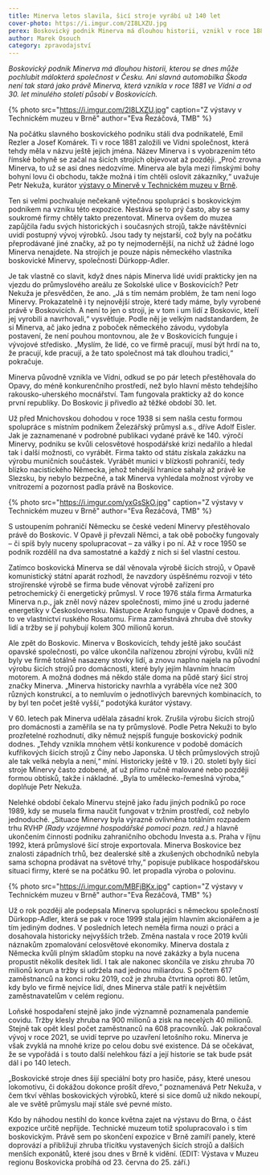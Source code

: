 ```yaml
---
title: Minerva letos slavila, šicí stroje vyrábí už 140 let
cover-photo: https://i.imgur.com/2I8LXZU.jpg
perex: Boskovický podnik Minerva má dlouhou historii, vznikl v roce 1881 ve Vídni a od 30. let minulého století působí v Boskovicích. K výročí vznikla speciální výstava.
author: Marek Osouch
category: zpravodajství
---
```


*Boskovický podnik Minerva má dlouhou historii, kterou se dnes může pochlubit málokterá společnost v Česku. Ani slavná automobilka Škoda není tak stará jako právě Minerva, která vznikla v roce 1881 ve Vídni a od 30. let minulého století působí v Boskovicích.*

{% photo src="https://i.imgur.com/2I8LXZU.jpg" caption="Z výstavy v Technickém muzeu v Brně" author="Eva Řezáčová, TMB" %}

Na počátku slavného boskovického podniku stáli dva podnikatelé, Emil Rezler a Josef Komárek. Ti v roce 1881 založili ve Vídni společnost, která tehdy měla v názvu ještě jejich jména. Název Minerva i s vyobrazením této římské bohyně se začal na šicích strojích objevovat až později. „Proč zrovna Minerva, to už se asi dnes nedozvíme. Minerva ale byla mezi římskými bohy bohyní lovu či obchodu, takže možná i tím chtěli oslovit zákazníky,“ uvažuje Petr Nekuža, kurátor [výstavy o Minervě v Technickém muzeu v Brně](https://www.tmbrno.cz/akce/minerva-1881-2021/).

Ten si velmi pochvaluje nečekaně výtečnou spolupráci s boskovickým podnikem na vzniku této expozice. Nestává se to prý často, aby se samy soukromé firmy chtěly takto prezentovat. Minerva ovšem do muzea zapůjčila řadu svých historických i současných strojů, takže návštěvníci uvidí postupný vývoj výrobků. Jsou tady ty nejstarší, což byly na počátku přeprodávané jiné značky, až po ty nejmodernější, na nichž už žádné logo Minerva nenajdete. Na strojích je pouze nápis německého vlastníka boskovické Minervy, společnosti Dürkopp-Adler.

Je tak vlastně co slavit, když dnes nápis Minerva lidé uvidí prakticky jen na vjezdu do průmyslového areálu ze Sokolské ulice v Boskovicích? Petr Nekuža je přesvědčen, že ano. „Já s tím nemám problém, že tam není logo Minervy. Prokazatelně i ty nejnovější stroje, které tady máme, byly vyrobené právě v Boskovicích. A není to jen o stroji, je v tom i um lidí z Boskovic, kteří jej vyrobili a navrhovali,“ vysvětluje. Podle něj je velkým nadstandardem, že si Minerva, ač jako jedna z poboček německého závodu, vydobyla postavení, že není pouhou montovnou, ale že v Boskovicích funguje i vývojové středisko. „Myslím, že lidé, co ve firmě pracují, musí být hrdí na to, že pracují, kde pracují, a že tato společnost má tak dlouhou tradici,“ pokračuje.

Minerva původně vznikla ve Vídni, odkud se po pár letech přestěhovala do Opavy, do méně konkurenčního prostředí, než bylo hlavní město tehdejšího rakousko-uherského mocnářství. Tam fungovala prakticky až do konce první republiky. Do Boskovic ji přivedlo až těžké období 30. let.

Už před Mnichovskou dohodou v roce 1938 si sem našla cestu formou spolupráce s místním podnikem Železářský průmysl a.s., dříve Adolf Eisler. Jak je zaznamenané v podrobné publikaci vydané právě ke 140. výročí Minervy, podniku se kvůli celosvětové hospodářské krizi nedařilo a hledal tak i další možnosti, co vyrábět. Firma takto od státu získala zakázku na výrobu muničních součástek. Vyrábět munici v blízkosti pohraničí, tedy blízko nacistického Německa, jehož tehdejší hranice sahaly až právě ke Slezsku, by nebylo bezpečné, a tak Minerva vyhledala možnost výroby ve vnitrozemí a pozornost padla právě na Boskovice.

{% photo src="https://i.imgur.com/yxGsSkO.jpg" caption="Z výstavy v Technickém muzeu v Brně" author="Eva Řezáčová, TMB" %}

S ustoupením pohraničí Německu se české vedení Minervy přestěhovalo právě do Boskovic. V Opavě ji převzali Němci, a tak obě pobočky fungovaly – či spíš byly nuceny spolupracovat – za války i po ní. Až v roce 1950 se podnik rozdělil na dva samostatné a každý z nich si šel vlastní cestou.

Zatímco boskovická Minerva se dál věnovala výrobě šicích strojů, v Opavě komunistický státní aparát rozhodl, že navzdory úspěšnému rozvoji v této strojírenské výrobě se firma bude věnovat výrobě zařízení pro petrochemický či energetický průmysl. V roce 1976 stála firma Armaturka Minerva n.p., jak zněl nový název společnosti, mimo jiné u zrodu jaderné energetiky v Československu. Nástupce Arako funguje v Opavě dodnes, a to ve vlastnictví ruského Rosatomu. Firma zaměstnává zhruba dvě stovky lidí a tržby se jí pohybují kolem 300 milionů korun.

Ale zpět do Boskovic. Minerva v Boskovicích, tehdy ještě jako součást opavské společnosti, po válce ukončila nařízenou zbrojní výrobu, kvůli níž byly ve firmě totálně nasazeny stovky lidí, a znovu naplno najela na původní výrobu šicích strojů pro domácnosti, které byly jejím hlavním hnacím motorem. A možná dodnes má někdo stále doma na půdě starý šicí stroj značky Minerva. „Minerva historicky navrhla a vyráběla více než 300 různých konstrukcí, a to nemluvím o jednotlivých barevných kombinacích, to by byl ten počet ještě vyšší,“ podotýká kurátor výstavy.

V 60. letech pak Minerva udělala zásadní krok. Zrušila výrobu šicích strojů pro domácnosti a zaměřila se na ty průmyslové. Podle Petra Nekuži to bylo prozřetelné rozhodnutí, díky němuž nejspíš funguje boskovický podnik dodnes. „Tehdy vznikla mnohem větší konkurence v podobě domácích kufříkových šicích strojů z Číny nebo Japonska. U těch průmyslových strojů ale tak velká nebyla a není,“ míní. Historicky ještě v 19. i 20. století byly šicí stroje Minervy často zdobené, ať už přímo ručně malované nebo později formou obtisků, takže i nákladné. „Byla to umělecko-řemeslná výroba,“ doplňuje Petr Nekuža.

Nelehké období čekalo Minervu stejně jako řadu jiných podniků po roce 1989, kdy se musela firma naučit fungovat v tržním prostředí, což nebylo jednoduché. „Situace Minervy byla výrazně ovlivněna totálním rozpadem trhu RVHP *(Rady vzájemné hospodářské pomoci pozn. red.)* a hlavně ukončením činnosti podniku zahraničního obchodu Investa a.s. Praha v říjnu 1992, která průmyslové šicí stroje exportovala. Minerva Boskovice bez znalosti západních trhů, bez dealerské sítě a zkušených obchodníků nebyla sama schopna prodávat na světové trhy,“ popisuje publikace hospodářskou situaci firmy, které se na počátku 90. let propadla výroba o polovinu.

{% photo src="https://i.imgur.com/MBFjBKx.jpg" caption="Z výstavy v Technickém muzeu v Brně" author="Eva Řezáčová, TMB" %}

Už o rok později ale podepsala Minerva spolupráci s německou společností Dürkopp-Adler, která se pak v roce 1999 stala jejím hlavním akcionářem a je tím jediným dodnes. V posledních letech neměla firma nouzi o práci a dosahovala historicky nejvyšších tržeb. Změna nastala v roce 2019 kvůli náznakům zpomalování celosvětové ekonomiky. Minerva dostala z Německa kvůli plným skladům stopku na nové zakázky a byla nucena propustit několik desítek lidí. I tak ale nakonec skončila ve zisku zhruba 70 milionů korun a tržby si udržela nad jednou miliardou. S počtem 617 zaměstnanců na konci roku 2019, což je zhruba čtvrtina oproti 80. letům, kdy bylo ve firmě nejvíce lidí, dnes Minerva stále patří k největším zaměstnavatelům v celém regionu.

Loňské hospodaření stejně jako jinde významně poznamenala pandemie covidu. Tržby klesly zhruba na 900 milionů a zisk na necelých 40 milionů. Stejně tak opět klesl počet zaměstnanců na 608 pracovníků. Jak pokračoval vývoj v roce 2021, se uvidí teprve po uzavření letošního roku. Minerva je však zvyklá na mnohé krize po celou dobu své existence. Dá se očekávat, že se vypořádá i s touto další nelehkou fází a její historie se tak bude psát dál i po 140 letech.

„Boskovické stroje dnes šijí speciální boty pro hasiče, pásy, které unesou lokomotivu, či dokážou dokonce prošít dřevo,“ poznamenává Petr Nekuža, v čem tkví věhlas boskovických výrobků, které si sice domů už nikdo nekoupí, ale ve světě průmyslu mají stále své pevné místo.

Kdo by náhodou nestihl do konce května zajet na výstavu do Brna, o část expozice určitě nepřijde. Technické muzeum totiž spolupracovalo i s tím boskovickým. Právě sem po skončení expozice v Brně zamíří panely, které doprovází a přibližují zhruba třicítku vystavených šicích strojů a dalších menších exponátů, které jsou dnes v Brně k vidění. (EDIT: Výstava v Muzeu regionu Boskovicka probíhá od 23. června do 25. září.)
